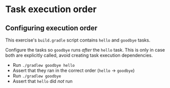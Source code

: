 # Task execution order

## Configuring execution order

This exercise's `build.gradle` script contains `hello` and `goodbye` tasks.

Configure the tasks so `goodbye` runs _after_ the `hello` task.
This is only in case both are explicitly called, avoid creating task execution dependencies.

- Run `./gradlew goodbye hello`
- Assert that they ran in the correct order (`hello` -> `goodbye`)
- Run `./gradlew goodbye`
- Assert that `hello` did _not_ run
